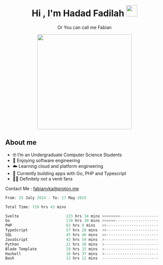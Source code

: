 <h1 align="center">Hi , I'm Hadad Fadilah  <img src="https://media.giphy.com/media/hvRJCLFzcasrR4ia7z/giphy.gif" width="35" ></h1>
<p align="center"><span>Or You can call me <span style="font: bold">Fabian</span></p>
<p align="center">
<img src="https://media.tenor.com/78dNivDemDAAAAAi/speech-bubble-venti.gif" width="300"/>    
</p>

##  About me
- 🤓 I’m an Undergraduate Computer Science Students
- 🍰 Enjoying software engineering
- ☁️ Learning cloud and platform engineering
- 🧰 Currently building apps with Go, PHP and Typescript 
- 🏃‍♂️ Definitely not a venti fans

Contact Me : fabianvka@proton.me

<!--START_SECTION:waka-->

```go
From: 25 July 2024 - To: 17 May 2025

Total Time: 719 hrs 43 mins

Svelte                     223 hrs 34 mins >>>>>>>>-----------------   30.80 %
Go                         170 hrs 30 mins >>>>>>-------------------   23.49 %
PHP                        63 hrs 9 mins   >>-----------------------   08.70 %
TypeScript                 57 hrs 28 mins  >>-----------------------   07.92 %
SQL                        45 hrs 46 mins  >>-----------------------   06.30 %
JavaScript                 42 hrs 54 mins  >------------------------   05.91 %
Python                     21 hrs 30 mins  >------------------------   02.96 %
Blade Template             19 hrs 15 mins  >------------------------   02.65 %
Haskell                    16 hrs 37 mins  >------------------------   02.29 %
Bash                       12 hrs 12 mins  -------------------------   01.68 %
```

<!--END_SECTION:waka-->




<!--
**Fadil-Tao/Fadil-Tao** is a ✨ _special_ ✨ repository because its `README.md` (this file) appears on your GitHub profile.


